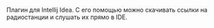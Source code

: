 Плагин для Intellij Idea. С его помощью можно скачивать ссылки на радиостанции и слушать их прямо в IDE.
